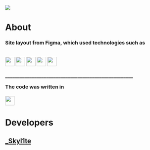 <img src="https://www.netzdesign.io/fileadmin/user_upload/ext/nd_skills/HTML_CSS_JS.png"/>

<h1>About</h1>
<h3>Site layout from Figma, which used technologies such as <p>

<br>
<img src="https://img.shields.io/badge/-HTML-orange" height="30px"/>
<img src="https://img.shields.io/badge/-CSS-blue" height="30px"/>
<img src="https://img.shields.io/badge/-JavaScript-yellow" height="30px"/>
<img src="https://img.shields.io/badge/-SASS-ff69b4" height="30px"/>
<img src="https://img.shields.io/badge/-Bootstrap-blueviolet" height="30px"/>
</p> 
_____________________________________________________
<p>The code was written in <br><br> <img src="https://img.shields.io/badge/-SublimeText4-important" height="30px"/></p></h3>

<h1>Developers</h1>
<h2><a href="https://github.com/Skyl1te">_Skyl1te</a></h2>
